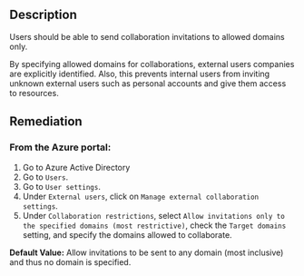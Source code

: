 ## Description

Users should be able to send collaboration invitations to allowed domains only.

By specifying allowed domains for collaborations, external users companies are explicitly identified. Also, this prevents internal users from inviting unknown external users such as personal accounts and give them access to resources.

## Remediation

### From the Azure portal:

1. Go to Azure Active Directory
2. Go to `Users`.
3. Go to `User settings`.
4. Under `External users`, click on `Manage external collaboration settings`.
5. Under `Collaboration restrictions`, select `Allow invitations only to the specified domains (most restrictive)`, check the `Target domains` setting, and specify the domains allowed to collaborate.

**Default Value:** Allow invitations to be sent to any domain (most inclusive) and thus no domain is specified.
